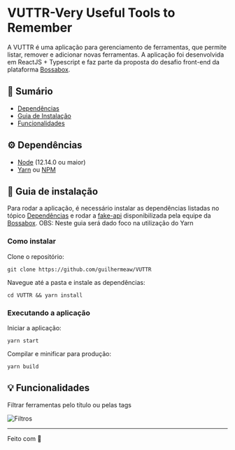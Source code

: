 # VUTTR-Very Useful Tools to Remember

A VUTTR é uma aplicação para gerenciamento de ferramentas, que permite listar, remover e adicionar novas ferramentas. A aplicação foi desenvolvida em ReactJS + Typescript e faz parte da proposta do desafio front-end da plataforma [Bossabox](https://bossabox.com/).

## :book: Sumário

* [Dependências](https://github.com/guilhermeaw/VUTTR#gear-depend%C3%AAncias)
* [Guia de Instalação](https://github.com/guilhermeaw/VUTTR#rocket-guia-de-instala%C3%A7%C3%A3o)
* [Funcionalidades](https://github.com/guilhermeaw/VUTTR#bulb-funcionalidades)

## :gear: Dependências

* [Node](https://nodejs.org/en/) (12.14.0 ou maior)
* [Yarn](https://yarnpkg.com/pt-BR/) ou [NPM](https://www.npmjs.com/)

## :rocket: Guia de instalação

Para rodar a aplicação, é necessário instalar as dependências listadas no tópico [Dependências](https://github.com/guilhermeaw/VUTTR#gear-depend%C3%AAncias) e rodar a [fake-api](https://gitlab.com/bossabox/challenge-fake-api/tree/master) disponibilizada pela equipe da [Bossabox](https://bossabox.com/).
OBS: Neste guia será dado foco na utilização do Yarn

### Como instalar

Clone o repositório:
```
git clone https://github.com/guilhermeaw/VUTTR
```

Navegue até a pasta e instale as dependências:
```
cd VUTTR && yarn install
```

### Executando a aplicação

Iniciar a aplicação:
```
yarn start
```

Compilar e minificar para produção:
```
yarn build
```

## :bulb: Funcionalidades

Filtrar ferramentas pelo título ou pelas tags

![Filtros](https://i.imgur.com/iI9nYUX.gif)

---

Feito com 🧡
